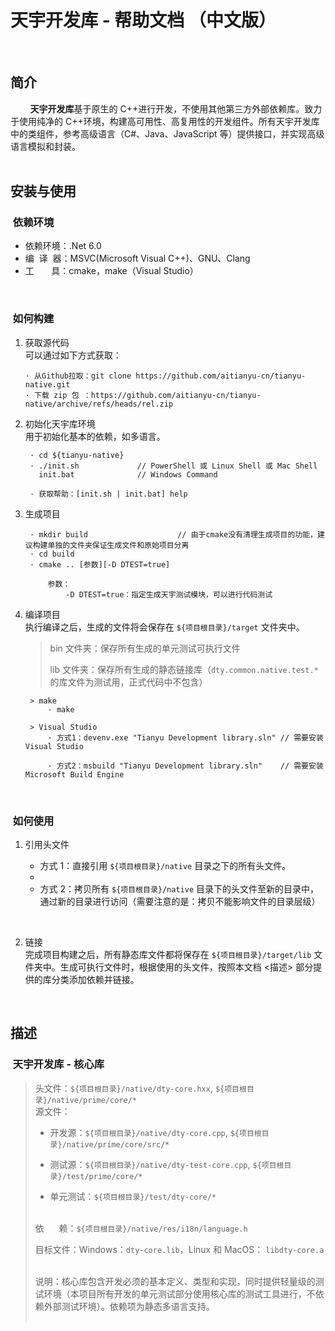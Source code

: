 # 天宇开发库 - 帮助文档 （中文版）

&nbsp;

## 简介

&nbsp;&nbsp;&nbsp;&nbsp;&nbsp;&nbsp;&nbsp;&nbsp;**天宇开发库**基于原生的 C++进行开发，不使用其他第三方外部依赖库。致力于使用纯净的 C++环境，构建高可用性、高复用性的开发组件。所有天宇开发库中的类组件，参考高级语言（C#、Java、JavaScript 等）提供接口，并实现高级语言模拟和封装。  
&nbsp;

## 安装与使用

### &nbsp;依赖环境

- 依赖环境：.Net 6.0
- 编&nbsp;&nbsp;译&nbsp;&nbsp;器：MSVC(Microsoft Visual C++)、GNU、Clang
- 工&nbsp;&nbsp;&nbsp;&nbsp;&nbsp;&nbsp;&nbsp;具：cmake，make（Visual Studio）

&nbsp;

### &nbsp;如何构建

1. 获取源代码  
   可以通过如下方式获取：

   ```
   · 从Github拉取：git clone https://github.com/aitianyu-cn/tianyu-native.git
   · 下载 zip 包 ：https://github.com/aitianyu-cn/tianyu-native/archive/refs/heads/rel.zip
   ```

2. 初始化天宇库环境  
   用于初始化基本的依赖，如多语言。

   ```
    · cd ${tianyu-native}
    · ./init.sh             // PowerShell 或 Linux Shell 或 Mac Shell
      init.bat              // Windows Command

    · 获取帮助：[init.sh | init.bat] help
   ```

3. 生成项目

   ```
    · mkdir build                    // 由于cmake没有清理生成项目的功能，建议构建单独的文件夹保证生成文件和原始项目分离
    · cd build
    · cmake .. [参数][-D DTEST=true]

        参数：
            -D DTEST=true：指定生成天宇测试模块，可以进行代码测试
   ```

4. 编译项目  
   执行编译之后，生成的文件将会保存在 `${项目根目录}/target` 文件夹中。

   > bin 文件夹：保存所有生成的单元测试可执行文件
   >
   > lib 文件夹：保存所有生成的静态链接库（`dty.common.native.test.*` 的库文件为测试用，正式代码中不包含）

   ```
    > make
        · make

    > Visual Studio
        · 方式1：devenv.exe "Tianyu Development library.sln" // 需要安装 Visual Studio

        · 方式2：msbuild "Tianyu Development library.sln"    // 需要安装 Microsoft Build Engine
   ```

&nbsp;

### &nbsp;如何使用

1. 引用头文件

   - 方式 1：直接引用 `${项目根目录}/native` 目录之下的所有头文件。
   -
   - 方式 2：拷贝所有 `${项目根目录}/native` 目录下的头文件至新的目录中，通过新的目录进行访问（需要注意的是：拷贝不能影响文件的目录层级）

   &nbsp;

2. 链接  
   完成项目构建之后，所有静态库文件都将保存在 `${项目根目录}/target/lib` 文件夹中。生成可执行文件时，根据使用的头文件，按照本文档 <描述> 部分提供的库分类添加依赖并链接。

   &nbsp;

## 描述

### &nbsp;天宇开发库 - 核心库

> 头文件：`${项目根目录}/native/dty-core.hxx`, `${项目根目录}/native/prime/core/*`  
> 源文件：
>
> - 开发源：`${项目根目录}/native/dty-core.cpp`, `${项目根目录}/native/prime/core/src/*`
> - 测试源：`${项目根目录}/native/dty-test-core.cpp`, `${项目根目录}/test/prime/core/*`
>
> - 单元测试：`${项目根目录}/test/dty-core/*`  
>   &nbsp;
>
> 依&nbsp;&nbsp;&nbsp;&nbsp;&nbsp;&nbsp;赖：`${项目根目录}/native/res/i18n/language.h`
>
> 目标文件：Windows：`dty-core.lib`，Linux 和 MacOS： `libdty-core.a`  
>  &nbsp;
>
> 说明：核心库包含开发必须的基本定义、类型和实现，同时提供轻量级的测试环境（本项目所有开发的单元测试部分使用核心库的测试工具进行，不依赖外部测试环境）。依赖项为静态多语言支持。  
> &nbsp;

<!--
&nbsp;

### &nbsp;天宇开发库 - 基础库

> 头文件：${项目根目录}/native/prime/core/\*
> 源文件：
>
> - 开发源：${项目根目录}/native/prime/core/src/\*
>
> - 单元测试：${项目根目录}/test/prime/core/\*
>
> 依赖&nbsp;&nbsp;&nbsp;&nbsp;：${项目根目录}/native/dty-core.hxx
>
> 说明：
> &nbsp; -->

&nbsp;
